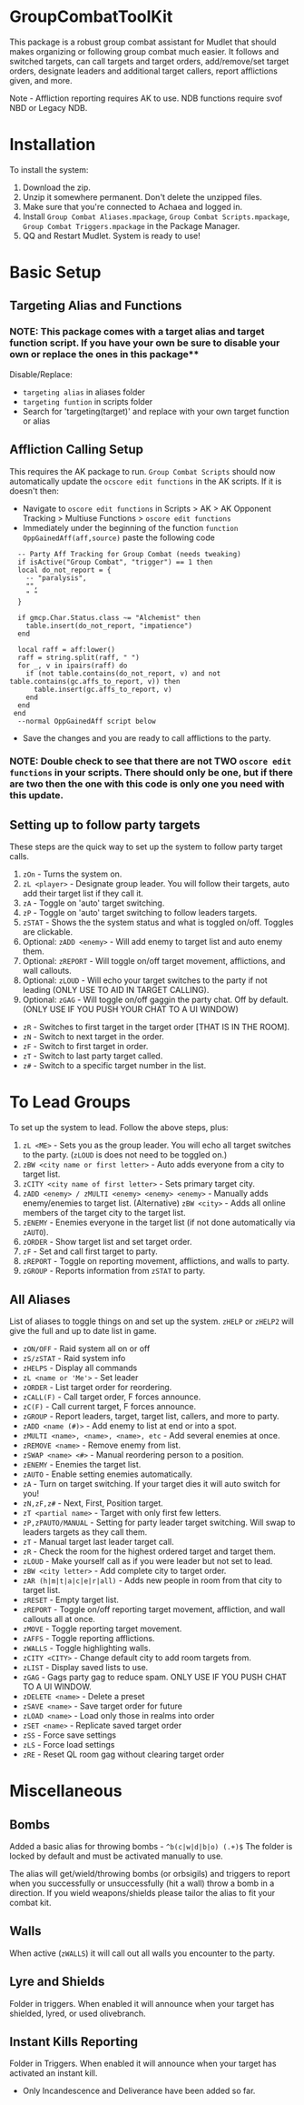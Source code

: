 # GroupCombatToolKit

This package is a robust group combat assistant for Mudlet that should makes organizing or following group combat much easier. It follows and switched targets, can call targets and target orders, add/remove/set target orders, designate leaders and additional target callers, report afflictions given, and more. 

Note - Affliction reporting requires AK to use. NDB functions require svof NBD or Legacy NDB.

# Installation

To install the system: 

1. Download the zip.
2. Unzip it somewhere permanent. Don't delete the unzipped files.
3. Make sure that you're connected to Achaea and logged in.
4. Install `Group Combat Aliases.mpackage`, `Group Combat Scripts.mpackage`, `Group Combat Triggers.mpackage` in the Package Manager.
5. QQ and Restart Mudlet. System is ready to use!

# Basic Setup

## Targeting Alias and Functions
### NOTE: This package comes with a target alias and target function script. If you have your own be sure to disable your own or replace the ones in this package**
Disable/Replace:
- `targeting alias` in aliases folder
- `targeting funtion` in scripts folder
- Search for 'targeting(target)' and replace with your own target function or alias

## Affliction Calling Setup
This requires the AK package to run. `Group Combat Scripts` should now automatically update the `ocscore edit functions` in the AK scripts. If it is doesn't then:
- Navigate to `oscore edit functions` in Scripts > AK > AK Opponent Tracking > Multiuse Functions > `oscore edit functions`
- Immediately under the beginning of the function `function OppGainedAff(aff,source)` paste the following code
```
  -- Party Aff Tracking for Group Combat (needs tweaking)
  if isActive("Group Combat", "trigger") == 1 then
  local do_not_report = {
    -- "paralysis",
    "",
    " "
  }

  if gmcp.Char.Status.class ~= "Alchemist" then
    table.insert(do_not_report, "impatience")
  end
  
  local raff = aff:lower()
  raff = string.split(raff, " ")
  for _, v in ipairs(raff) do
    if (not table.contains(do_not_report, v) and not table.contains(gc.affs_to_report, v)) then
      table.insert(gc.affs_to_report, v)
    end
  end
 end
  --normal OppGainedAff script below
```
- Save the changes and you are ready to call afflictions to the party.
### NOTE: Double check to see that there are not TWO `oscore edit functions` in your scripts. There should only be one, but if there are two then the one with this code  is only one you need with this update.



## Setting up to follow party targets
These steps are the quick way to set up the system to follow party target calls.

1. `zOn` - Turns the system on.
2. `zL <player>` - Designate group leader. You will follow their targets, auto add their target list if they call it.
3. `zA` - Toggle on 'auto' target switching.
4. `zP` - Toggle on 'auto' target switching to follow leaders targets.
5. `zSTAT` - Shows the the system status and what is toggled on/off. Toggles are clickable.
6.  Optional: `zADD <enemy>` - Will add enemy to target list and auto enemy them.
7.  Optional: `zREPORT` - Will toggle on/off target movement, afflictions, and wall callouts.
8.  Optional: `zLOUD` - Will echo your target switches to the party if not leading (ONLY USE TO AID IN TARGET CALLING).
9.  Optional: `zGAG` - Will toggle on/off gaggin the party chat. Off by default. (ONLY USE IF YOU PUSH YOUR CHAT TO A UI WINDOW)

- `zR` - Switches to first target in the target order [THAT IS IN THE ROOM].
- `zN` - Switch to next target in the order.
- `zF` - Switch to first target in order.
- `zT` - Switch to last party target called.
- `z#` - Switch to a specific target number in the list.


# To Lead Groups

To set up the system to lead. Follow the above steps, plus:

1. `zL <ME>` - Sets you as the group leader. You will echo all target switches to the party. (`zLOUD` is does not need to be toggled on.)
2. `zBW <city name or first letter>` - Auto adds everyone from a city to target list.
3. `zCITY <city name of first letter>` - Sets primary target city.
4. `zADD <enemy> / zMULTI <enemy> <enemy> <enemy>` - Manually adds enemy/enemies to target list.
   (Alternative) `zBW <city>` - Adds all online members of the target city to the target list.
6. `zENEMY` - Enemies everyone in the target list (if not done automatically via `zAUTO`).
7. `zORDER` - Show target list and set target order.
8. `zF` - Set and call first target to party.
9. `zREPORT` - Toggle on reporting movement, afflictions, and walls to party.
10. `zGROUP` - Reports information from `zSTAT` to party.





## All Aliases

List of aliases to toggle things on and set up the system. `zHELP` or `zHELP2` will give the full and up to date list in game.

- `zON/OFF`           - Raid system all on or off
- `zS/zSTAT`             - Raid system info
- `zHELPS`            - Display all commands
- `zL <name or 'Me'>` - Set leader
- `zORDER`            - List target order for reordering.
- `zCALL(F)`          - Call target order, F forces announce.
- `zC(F)`             - Call current target, F forces announce.
- `zGROUP`            - Report leaders, target, target list, callers, and more to party.
- `zADD <name (#)>`   - Add enemy to list at end or into a spot.
- `zMULTI <name>, <name>, <name>, etc` - Add several enemies at once.
- `zREMOVE <name>`    - Remove enemy from list.
- `zSWAP <name> <#>`  - Manual reordering person to a position.
- `zENEMY`            - Enemies the target list.
- `zAUTO`             - Enable setting enemies automatically.
- `zA`                - Turn on target switching. If your target dies it will auto switch for you!
- `zN,zF,z#`          - Next, First, Position target.
- `zT <partial name>` - Target with only first few letters.
- `zP,zPAUTO/MANUAL`  - Setting for party leader target switching. Will swap to leaders targets as they call them.
- `zT`                - Manual target last leader target call.
- `zR`                - Check the room for the highest ordered target and target them.
- `zLOUD`             - Make yourself call as if you were leader but not set to lead.
- `zBW <city letter>` - Add complete city to target order.
- `zAR (h|m|t|a|c|e|r|all)` - Adds new people in room from that city to target list.
- `zRESET`            - Empty target list.
- `zREPORT`           - Toggle on/off reporting target movement, affliction, and wall callouts all at once.
- `zMOVE`             - Toggle reporting target movement.
- `zAFFS`             - Toggle reporting afflictions.
- `zWALLS`            - Toggle highlighting walls.
- `zCITY <CITY>`      - Change default city to add room targets from.
- `zLIST`             - Display saved lists to use.
- `zGAG`              - Gags party gag to reduce spam. ONLY USE IF YOU PUSH CHAT TO A UI WINDOW.
- `zDELETE <name>`    - Delete a preset
- `zSAVE <name>`      - Save target order for future
- `zLOAD <name>`      - Load only those in realms into order
- `zSET <name>`       - Replicate saved target order
- `zSS`               - Force save settings
- `zLS`               - Force load settings
- `zRE`               - Reset QL room gag without clearing target order

# Miscellaneous

## Bombs
Added a basic alias for throwing bombs - `^b(c|w|d|b|o) (.+)$`
The folder is locked by default and must be activated manually to use.

The alias will get/wield/throwing bombs (or orbsigils) and triggers to report when you successfully or unsuccessfully (hit a wall) throw a bomb in a direction. If you wield weapons/shields please tailor the alias to fit your combat kit.

## Walls
When active (`zWALLS`) it will call out all walls you encounter to the party.

## Lyre and Shields

Folder in triggers. When enabled it will announce when your target has shielded, lyred, or used olivebranch.

## Instant Kills Reporting

Folder in Triggers. When enabled it will announce when your target has activated an instant kill.
- Only Incandescence and Deliverance have been added so far.
